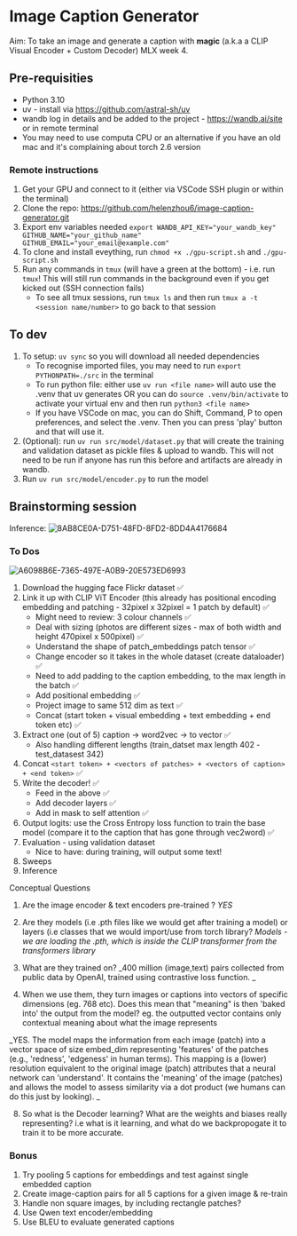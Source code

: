 # Image Caption Generator
Aim: To take an image and generate a caption with **magic** (a.k.a a CLIP Visual Encoder + Custom Decoder)
MLX week 4.

## Pre-requisities 
- Python 3.10
- uv - install via https://github.com/astral-sh/uv
- wandb log in details and be added to the project - https://wandb.ai/site or in remote terminal 
- You may need to use computa CPU or an alternative if you have an old mac and it's complaining about torch 2.6 version

### Remote instructions
1. Get your GPU and connect to it (either via VSCode SSH plugin or within the terminal)
2. Clone the repo:  https://github.com/helenzhou6/image-caption-generator.git
3. Export env variables needed `export WANDB_API_KEY="your_wandb_key" GITHUB_NAME="your_github_name" GITHUB_EMAIL="your_email@example.com"`
4. To clone and install eveything, run `chmod +x ./gpu-script.sh` and `./gpu-script.sh`
5. Run any commands in `tmux` (will have a green at the bottom) - i.e. run `tmux`! This will still run commands in the background even if you get kicked out (SSH connection fails)
    - To see all tmux sessions, run `tmux ls` and then run `tmux a -t <session name/number>` to go back to that session

## To dev
1. To setup: `uv sync` so you will download all needed dependencies
    - To recognise imported files, you may need to run `export PYTHONPATH=./src` in the terminal
    - To run python file: either use `uv run <file name>` will auto use the .venv that uv generates OR you can do `source .venv/bin/activate` to activate your virtual env and then run `python3 <file name>`
    - If you have VSCode on mac, you can do Shift, Command, P to open preferences, and select the .venv. Then you can press 'play' button and that will use it.
2. (Optional): run `uv run src/model/dataset.py` that will create the training and validation dataset as pickle files & upload to wandb. This will not need to be run if anyone has run this before and artifacts are already in wandb.
3. Run `uv run src/model/encoder.py` to run the model

## Brainstorming session
Inference:
![8AB8CE0A-D751-48FD-8FD2-8DD4A4176684](https://github.com/user-attachments/assets/02822402-1b06-412a-aed6-67df45cd1a94)

### To Dos
![A6098B6E-7365-497E-A0B9-20E573ED6993](https://github.com/user-attachments/assets/7fa56d04-5c6c-4963-b960-1071c5cd63c2)

1. Download the hugging face Flickr dataset ✅
2. Link it up with CLIP ViT Encoder (this already has positional encoding embedding and patching - 32pixel x 32pixel = 1 patch by default) ✅
    - Might need to review: 3 colour channels ✅
    - Deal with sizing (photos are different sizes - max of both width and height 470pixel x 500pixel) ✅
    - Understand the shape of patch_embeddings patch tensor ✅
    - Change encoder so it takes in the whole dataset (create dataloader) ✅ 
    - Need to add padding to the caption embedding, to the max length in the batch ✅ 
    - Add positional embedding ✅ 
    - Project image to same 512 dim as text ✅ 
    - Concat (start token + visual embedding + text embedding + end token etc) ✅ 
3. Extract one (out of 5) caption -> word2vec -> to vector ✅
    - Also handling different lengths (train_datset max length 402 - test_datasest 342)
4. Concat `<start token> + <vectors of patches> + <vectors of caption> + <end token>` ✅
5. Write the decoder! ✅
    - Feed in the above ✅
    - Add decoder layers ✅
    - Add in mask to self attention ✅
6. Output logits: use the Cross Entropy loss function to train the base model (compare it to the caption that has gone through vec2word) ✅
7. Evaluation - using validation dataset
    - Nice to have: during training, will output some text!
8. Sweeps
9. Inference


Conceptual Questions
1. Are the image encoder & text encoders pre-trained ?
_YES_
   
2. Are they models (i.e .pth files like we would get after training a model) or layers (i.e classes that we would import/use from torch library? 
_Models - we are loading the .pth, which is inside the CLIP transformer from the transformers library_

4. What are they trained on?
_400 million (image,text) pairs collected from public data by OpenAI, trained using contrastive loss function. _
   
6. When we use them, they turn images or captions into vectors of specific dimensions (eg. 768 etc). Does this mean that "meaning" is then 'baked into' the output from the model? eg. the outputted vector contains only contextual meaning about what the image represents

_YES. The model maps the information from each image (patch) into a vector space of size embed_dim representing 'features' of the patches (e.g., 'redness', 'edgeness' in human terms). This mapping is a (lower) resolution equivalent to the original image (patch) attributes that a neural network can 'understand'. It contains the 'meaning' of the image (patches) and allows the model to assess similarity via a dot product (we humans can do this just by looking). _

8. So what is the Decoder learning? What are the weights and biases really representing? i.e what is it learning, and what do we backpropogate it to train it to be more accurate.  

### Bonus 
1. Try pooling 5 captions for embeddings and test against single embedded caption
2. Create image-caption pairs for all 5 captions for a given image & re-train
3. Handle non square images, by including rectangle patches? 
4. Use Qwen text encoder/embedding 
5. Use BLEU to evaluate generated captions
